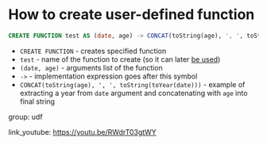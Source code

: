 # How to create user-defined function

```sql
CREATE FUNCTION test AS (date, age) -> CONCAT(toString(age), ', ', toString(toYear(date)))
```

- `CREATE FUNCTION` - creates specified function
- `test` - name of the function to create (so it can later [be used](/clickhouse/how-to-use-user-defined-function))
- `(date, age)` - arguments list of the function
- `->` - implementation expression goes after this symbol
- `CONCAT(toString(age), ', ', toString(toYear(date)))` - example of extracting a year from `date` argument and concatenating with `age` into final string

group: udf


link_youtube: https://youtu.be/RWdrT03gtWY

